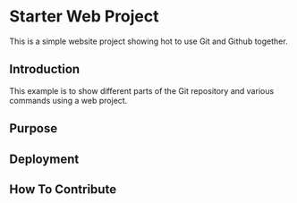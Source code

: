# Starter Web Project

This is a simple website project showing hot to use Git and Github together.

## Introduction

This example is to show different parts of the Git repository and various commands using a web project.

## Purpose

## Deployment

## How To Contribute